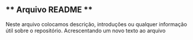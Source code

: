 ## ** Arquivo README **
Neste arquivo colocamos descrição, introduções ou qualquer informação útil sobre o repositório.
Acrescentando um novo texto ao arquivo 